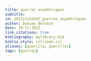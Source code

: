 ```yaml
---
title: guerres asymétriques
subtitle:
id: 202211191842_guerres asymétriques
author: Damien Belvèze
date: 19-11-2022
link_citations: true
bibliography: mylibrary.bib
biblio_style: csl\ieee.csl
aliases: [guerilla, guerillas]
tags: [guerres]
---
```








